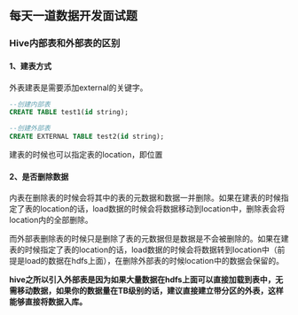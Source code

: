 ## 每天一道数据开发面试题

### Hive内部表和外部表的区别

#### 1、建表方式

外表建表是需要添加external的关键字。

```sql
--创建内部表
CREATE TABLE test1(id string);

--创建外部表
CREATE EXTERNAL TABLE test2(id string);
```

建表的时候也可以指定表的location，即位置

#### 2、是否删除数据

​	内表在删除表的时候会将其中的表的元数据和数据一并删除。如果在建表的时候指定了表的location的话，load数据的时候会将数据移动到location中，删除表会将location内的全部删除。

​	而外部表删除表的时候只是删除了表的元数据但是数据是不会被删除的。如果在建表的时候指定了表的location的话，load数据的时候会将数据转到location中（前提是load的数据在hdfs上面），在删除外部表的时候location中的数据会保留的。



**hive之所以引入外部表是因为如果大量数据在hdfs上面可以直接加载到表中，无需移动数据，如果你的数据量在TB级别的话，建议直接建立带分区的外表，这样能够直接将数据入库。**


  